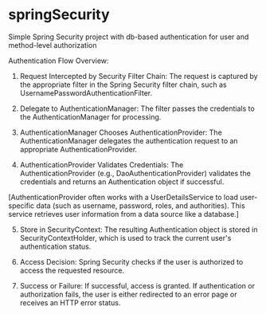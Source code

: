 # springSecurity
Simple Spring Security project with db-based authentication for user and method-level authorization

Authentication Flow Overview:
1. Request Intercepted by Security Filter Chain: The request is captured by the appropriate filter in the Spring Security filter chain, such as UsernamePasswordAuthenticationFilter.

2. Delegate to AuthenticationManager: The filter passes the credentials to the AuthenticationManager for processing.

3. AuthenticationManager Chooses AuthenticationProvider: The AuthenticationManager delegates the authentication request to an appropriate AuthenticationProvider.

4. AuthenticationProvider Validates Credentials: The AuthenticationProvider (e.g., DaoAuthenticationProvider) validates the credentials and returns an Authentication object if successful.

[AuthenticationProvider often works with a UserDetailsService to load user-specific data (such as username, password, roles, and authorities). This service retrieves user information from a data source like a database.]

5. Store in SecurityContext: The resulting Authentication object is stored in SecurityContextHolder, which is used to track the current user's authentication status.

6. Access Decision: Spring Security checks if the user is authorized to access the requested resource.

7. Success or Failure:
  If successful, access is granted.
  If authentication or authorization fails, the user is either redirected to an error page or receives an HTTP error status.
